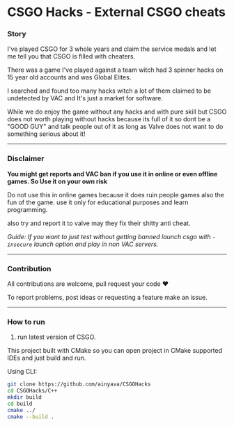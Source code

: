 # CSGO Hacks - External CSGO cheats

### Story
I've played CSGO for 3 whole years and claim the service medals and let me tell you that CSGO is filled with cheaters.

There was a game I've played against a team witch had 3 spinner hacks on 15 year old accounts and was Global Elites.

I searched and found too many hacks witch a lot of them claimed to be undetected by VAC and It's just a market for software.

While we do enjoy the game without any hacks and with pure skill
 but CSGO does not worth playing without hacks because its full of it
 so dont be a "GOOD GUY" and talk people out of it as long as Valve does not want to do something serious about it!
  
  
---
### Disclaimer
**You might get reports and VAC ban if you use it in online or even offline games. So Use it on your own risk**

Do not use this in online games because it does ruin people games also the fun of the game.
use it only for educational purposes and learn programming.

also try and report it to valve may they fix their shitty anti cheat.

_Guide: If you want to just test without getting banned launch csgo with `-insecure` launch option and play in non VAC servers._


---
### Contribution
All contributions are welcome, pull request your code ♥

To report problems, post ideas or requesting a feature make an issue.


---
### How to run
1. run latest version of CSGO.

This project built with CMake so you can open project in CMake supported IDEs and just build and run.

Using CLI:

```bash
git clone https://github.com/ainyava/CSGOHacks
cd CSGOHacks/C++
mkdir build
cd build
cmake ../
cmake --build .
```